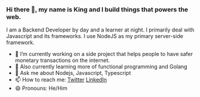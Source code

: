 ### Hi there 👋, my name is King and I build things that powers the web.

I am a Backend Developer by day and a learner at night. I primarily deal with Javascript and its frameworks. I use NodeJS as my primary server-side framework.

- 🔭 I’m currently working on a side project that helps people to have safer monetary transactions on the internet.
- 🌱 Also currently learning more of functional programming and Golang
- 💬 Ask me about Nodejs, Javascript, Typescript
- 📫 How to reach me: [Twitter](https://twitter.com/thejscrypter) [LinkedIn](https://www.linkedin.com/in/kingetiosasere/)
- 😄 Pronouns: He/Him

<!--
**iyosayi/iyosayi** is a ✨ _special_ ✨ repository because its `README.md` (this file) appears on your GitHub profile.

Here are some ideas to get you started:

- 👯 I’m looking to collaborate on ...
- 🤔 I’m looking for help with ...
- ⚡ Fun fact: ...
-->
